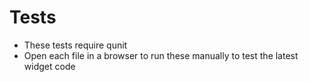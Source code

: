 # Tests
* These tests require qunit
* Open each file in a browser to run these manually to test the latest widget code
